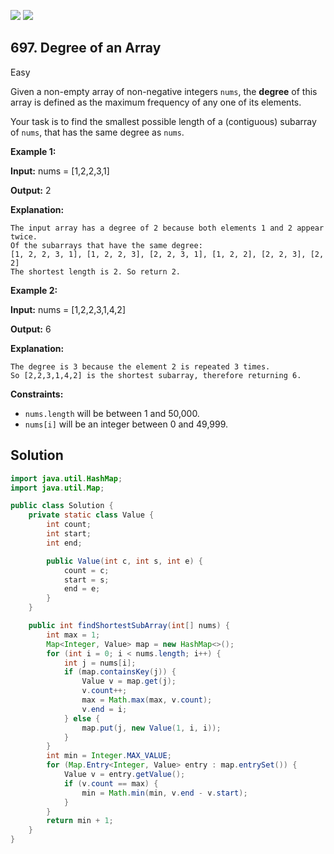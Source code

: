 [![](https://img.shields.io/github/stars/javadev/LeetCode-in-Java?label=Stars&style=flat-square)](https://github.com/javadev/LeetCode-in-Java)
[![](https://img.shields.io/github/forks/javadev/LeetCode-in-Java?label=Fork%20me%20on%20GitHub%20&style=flat-square)](https://github.com/javadev/LeetCode-in-Java/fork)

## 697\. Degree of an Array

Easy

Given a non-empty array of non-negative integers `nums`, the **degree** of this array is defined as the maximum frequency of any one of its elements.

Your task is to find the smallest possible length of a (contiguous) subarray of `nums`, that has the same degree as `nums`.

**Example 1:**

**Input:** nums = [1,2,2,3,1]

**Output:** 2

**Explanation:**

    The input array has a degree of 2 because both elements 1 and 2 appear twice.
    Of the subarrays that have the same degree:
    [1, 2, 2, 3, 1], [1, 2, 2, 3], [2, 2, 3, 1], [1, 2, 2], [2, 2, 3], [2, 2]
    The shortest length is 2. So return 2. 

**Example 2:**

**Input:** nums = [1,2,2,3,1,4,2]

**Output:** 6

**Explanation:**

    The degree is 3 because the element 2 is repeated 3 times.
    So [2,2,3,1,4,2] is the shortest subarray, therefore returning 6. 

**Constraints:**

*   `nums.length` will be between 1 and 50,000.
*   `nums[i]` will be an integer between 0 and 49,999.

## Solution

```java
import java.util.HashMap;
import java.util.Map;

public class Solution {
    private static class Value {
        int count;
        int start;
        int end;

        public Value(int c, int s, int e) {
            count = c;
            start = s;
            end = e;
        }
    }

    public int findShortestSubArray(int[] nums) {
        int max = 1;
        Map<Integer, Value> map = new HashMap<>();
        for (int i = 0; i < nums.length; i++) {
            int j = nums[i];
            if (map.containsKey(j)) {
                Value v = map.get(j);
                v.count++;
                max = Math.max(max, v.count);
                v.end = i;
            } else {
                map.put(j, new Value(1, i, i));
            }
        }
        int min = Integer.MAX_VALUE;
        for (Map.Entry<Integer, Value> entry : map.entrySet()) {
            Value v = entry.getValue();
            if (v.count == max) {
                min = Math.min(min, v.end - v.start);
            }
        }
        return min + 1;
    }
}
```